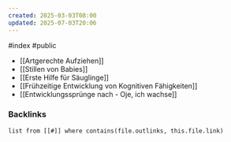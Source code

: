 ```yaml
---
created: 2025-03-03T08:00
updated: 2025-07-03T20:06
---
```

#index #public

- [[Artgerechte Aufziehen]]
- [[Stillen von Babies]]
- [[Erste Hilfe für Säuglinge]]
- [[Frühzeitige Entwicklung von Kognitiven Fähigkeiten]]
- [[Entwicklungssprünge nach - Oje, ich wachse]]


### Backlinks
```dataview 
list from [[#]] where contains(file.outlinks, this.file.link)
```


